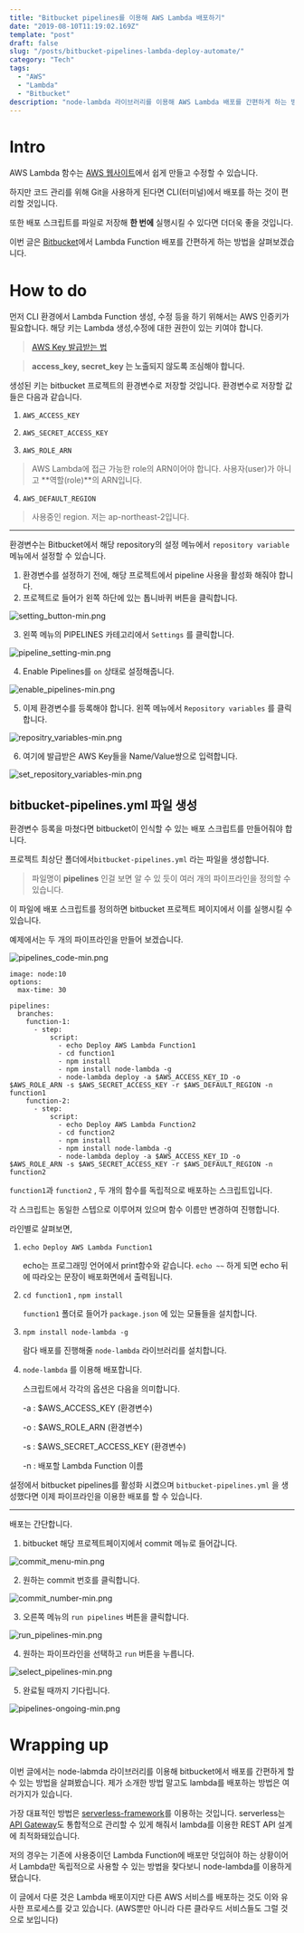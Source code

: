 ```yaml
---
title: "Bitbucket pipelines를 이용해 AWS Lambda 배포하기"
date: "2019-08-10T11:19:02.169Z"
template: "post"
draft: false
slug: "/posts/bitbucket-pipelines-lambda-deploy-automate/"
category: "Tech"
tags:
  - "AWS"
  - "Lambda"
  - "Bitbucket"
description: "node-lambda 라이브러리를 이용해 AWS Lambda 배포를 간편하게 하는 방법을 알아봅니다."
---
```


# Intro

AWS Lambda 함수는 [AWS 웹사이트](https://aws.amazon.com/ko/lambda/)에서 쉽게 만들고 수정할 수 있습니다. 

하지만 코드 관리를 위해 Git을 사용하게 된다면 CLI(터미널)에서 배포를 하는 것이 편리할 것입니다.

또한 배포 스크립트를 파일로 저장해 **한 번에** 실행시킬 수 있다면 더더욱 좋을 것입니다.

이번 글은 [Bitbucket](http://bitbucket.com)에서 Lambda Function 배포를 간편하게 하는 방법을 살펴보겠습니다.

# How to do

먼저 CLI 환경에서 Lambda Function 생성, 수정 등을 하기 위해서는 AWS 인증키가 필요합니다. 해당 키는 Lambda 생성,수정에 대한 권한이 있는 키여야 합니다.

> [AWS Key 발급받는 법](https://www.44bits.io/ko/post/publishing_and_managing_aws_user_access_key)


> **access\_key, secret\_key 는 노출되지 않도록 조심해야 합니다.**

생성된 키는 bitbucket 프로젝트의 환경변수로 저장할 것입니다. 환경변수로 저장할 값들은 다음과 같습니다.


1. `AWS_ACCESS_KEY`
> 
2. `AWS_SECRET_ACCESS_KEY`
> 
3. `AWS_ROLE_ARN`
>  AWS Lambda에 접근 가능한 role의 ARN이어야 합니다. 사용자(user)가 아니고 **역할(role)**의 ARN입니다.
  
4. `AWS_DEFAULT_REGION`
> 사용중인 region. 저는 ap-northeast-2입니다.
--- 

환경변수는 Bitbucket에서 해당 repository의 설정 메뉴에서 `repository variable` 메뉴에서 설정할 수 있습니다.

1. 환경변수를 설정하기 전에, 해당 프로젝트에서 pipeline 사용을 활성화 해줘야 합니다.
2. 프로젝트로 들어가 왼쪽 하단에 있는 톱니바퀴 버튼을 클릭합니다.

![setting_button-min.png](/lambda-deploy-automate/setting_button-min.png)

3. 왼쪽 메뉴의 PIPELINES 카테고리에서 `Settings` 를 클릭합니다.

![pipeline_setting-min.png](/lambda-deploy-automate/pipeline_setting-min.png)

4. Enable Pipelines를 `on` 상태로 설정해줍니다.

![enable_pipelines-min.png](/lambda-deploy-automate/enable_pipelines-min.png)

5. 이제 환경변수를 등록해야 합니다. 왼쪽 메뉴에서 `Repository variables` 를 클릭합니다.

![repositry_variables-min.png](/lambda-deploy-automate/repositry_variables-min.png)

6. 여기에 발급받은 AWS Key들을 Name/Value쌍으로 입력합니다.

![set_repository_variables-min.png](/lambda-deploy-automate/set_repository_variables-min.png)

## bitbucket-pipelines.yml 파일 생성

환경변수 등록을 마쳤다면 bitbucket이 인식할 수 있는 배포 스크립트를 만들어줘야 합니다.

프로젝트 최상단 폴더에서`bitbucket-pipelines.yml` 라는 파일을 생성합니다.

> 파일명이 **pipelines** 인걸 보면 알 수 있 듯이 여러 개의 파이프라인을 정의할 수 있습니다.

이 파일에 배포 스크립트를 정의하면 bitbucket 프로젝트 페이지에서 이를 실행시킬 수 있습니다. 

예제에서는 두 개의 파이프라인을 만들어 보겠습니다.

![pipelines_code-min.png](/lambda-deploy-automate/pipelines_code-min.png)

``` script
image: node:10
options:
  max-time: 30

pipelines:
  branches:
    function-1:
      - step:
          script:
            - echo Deploy AWS Lambda Function1
            - cd function1
            - npm install
            - npm install node-lambda -g
            - node-lambda deploy -a $AWS_ACCESS_KEY_ID -o $AWS_ROLE_ARN -s $AWS_SECRET_ACCESS_KEY -r $AWS_DEFAULT_REGION -n function1
    function-2:
      - step:
          script:
            - echo Deploy AWS Lambda Function2
            - cd function2
            - npm install
            - npm install node-lambda -g
            - node-lambda deploy -a $AWS_ACCESS_KEY_ID -o $AWS_ROLE_ARN -s $AWS_SECRET_ACCESS_KEY -r $AWS_DEFAULT_REGION -n function2
```

`function1`과 `function2` , 두 개의 함수를 독립적으로 배포하는 스크립트입니다.

각 스크립트는 동일한 스텝으로 이루어져 있으며 함수 이름만 변경하여 진행합니다.

라인별로 살펴보면, 

1. `echo Deploy AWS Lambda Function1`

    echo는 프로그래밍 언어에서 print함수와 같습니다. `echo ~~` 하게 되면 echo 뒤에 따라오는 문장이 배포화면에서 출력됩니다. 

2. `cd function1` , `npm install`

    `function1` 폴더로 들어가 `package.json` 에 있는 모듈들을 설치합니다.

3. `npm install node-lambda -g` 

    람다 배포를 진행해줄 `node-lambda` 라이브러리를 설치합니다.

4. `node-lambda` 를 이용해 배포합니다.

    스크립트에서 각각의 옵션은 다음을 의미합니다.

    -a : $AWS_ACCESS_KEY (환경변수)

    -o : $AWS_ROLE_ARN (환경변수)

    -s : $AWS_SECRET_ACCESS_KEY (환경변수)

    -n : 배포할 Lambda Function 이름

설정에서 bitbucket pipelines를 활성화 시켰으며 `bitbucket-pipelines.yml` 을 생성했다면 이제 파이프라인을 이용한 배포를 할 수 있습니다.

--- 

배포는 간단합니다.

1. bitbucket 해당 프로젝트페이지에서 commit 메뉴로 들어갑니다.

![commit_menu-min.png](/lambda-deploy-automate/commit_menu-min.png)

2. 원하는 commit 번호를 클릭합니다.

![commit_number-min.png](/lambda-deploy-automate/commit_number-min.png)

3. 오른쪽 메뉴의 `run pipelines` 버튼을 클릭합니다.

![run_pipelines-min.png](/lambda-deploy-automate/run_pipelines-min.png)

4. 원하는 파이프라인을 선택하고 `run` 버튼을 누릅니다.

![select_pipelines-min.png](/lambda-deploy-automate/select_pipelines-min.png)

5. 완료될 때까지 기다립니다.

![pipelines-ongoing-min.png](/lambda-deploy-automate/pipelines-ongoing-min.png)

# Wrapping up
이번 글에서는 node-labmda 라이브러리를 이용해 bitbucket에서 배포를 간편하게 할 수 있는 방법을 살펴봤습니다. 제가 소개한 방법 말고도 lambda를 배포하는 방법은 여러가지가 있습니다.

가장 대표적인 방법은 [serverless-framework](https://serverless.com)를 이용하는 것입니다. serverless는 [API Gateway](https://console.aws.amazon.com/apigateway/home)도 통합적으로 관리할 수 있게 해줘서 lambda를 이용한 REST API 설계에 최적화돼있습니다.

저의 경우는 기존에 사용중이던 Lambda Function에 배포만 덧입혀야 하는 상황이어서 Lambda만 독립적으로 사용할 수 있는 방법을 찾다보니 node-lambda를 이용하게 됐습니다. 

이 글에서 다룬 것은 Lambda 배포이지만 다른 AWS 서비스를 배포하는 것도 이와 유사한 프로세스를 갖고 있습니다. (AWS뿐만 아니라 다른 클라우드 서비스들도 그럴 것으로 보입니다)

 
